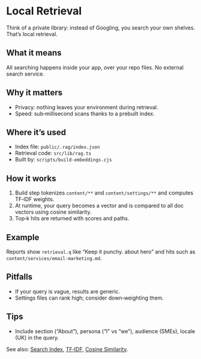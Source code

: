 # Local Retrieval

Think of a private library: instead of Googling, you search your own shelves. That’s local retrieval.

## What it means
All searching happens inside your app, over your repo files. No external search service.

## Why it matters
- Privacy: nothing leaves your environment during retrieval.
- Speed: sub‑millisecond scans thanks to a prebuilt index.

## Where it’s used
- Index file: `public/.rag/index.json`
- Retrieval code: `src/lib/rag.ts`
- Built by: `scripts/build-embeddings.cjs`

## How it works
1) Build step tokenizes `content/**` and `content/settings/**` and computes TF‑IDF weights.
2) At runtime, your query becomes a vector and is compared to all doc vectors using cosine similarity.
3) Top‑k hits are returned with scores and paths.

## Example
Reports show `retrieval.q` like “Keep it punchy. about hero” and hits such as `content/services/email-marketing.md`.

## Pitfalls
- If your query is vague, results are generic.
- Settings files can rank high; consider down‑weighting them.

## Tips
- Include section (“About”), persona (“I” vs “we”), audience (SMEs), locale (UK) in the query.

See also: [Search Index](./search-index.md), [TF‑IDF](./tf-idf.md), [Cosine Similarity](./cosine-similarity.md).
